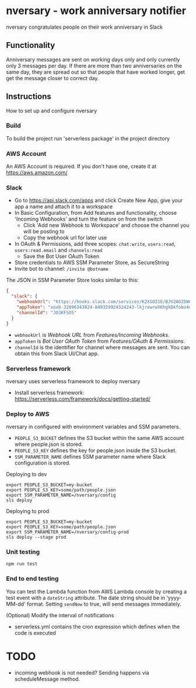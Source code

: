 # nversary  - work anniversary notifier
nversary congratulates people on their work anniversary in Slack

## Functionality

Anniversary messages are sent on working days only and only currently only 3 messages per day. If there are more than two anniversaries
on the same day, they are spread out so that people that have worked longer, get get the message closer to correct day.

## Instructions
How to set up and configure nversary

### Build
To build the project run 'serverless package' in the project directory

### AWS Account
An AWS Account is required. If you don't have one, create it at https://aws.amazon.com/

### Slack

- Go to https://api.slack.com/apps and click Create New App, give your app a name and attach it to a workspace
- In Basic Configuration, from Add features and functionality, choose 'Incoming Webhooks' and turn the feature on from the switch
  - Click 'Add new Webhook to Workspace' and choose the channel you will be posting to
  - Copy the webhook url for later use
- In OAuth & Permissions, add three scopes: `chat:write`, `users:read`, `users:read.email` and `channels:read`
  - Save the Bot User OAuth Token
- Store credentials to AWS SSM Parameter Store, as SecureString
- Invite bot to channel: `/invite @botname`

The JSON in SSM Parameter Store looks similar to this:
```json
{
  "slack": {
    "webhookUrl": "https://hooks.slack.com/services/K2XSOISE/BJV2AO25W6X/lkfKssiXivpo0KawovOs",
    "appToken": "xoxb-32896343824-849329924324243-lkjrewrwXKhgkDkfobo4dore",
    "channelId": "JO3KFSO5"
  }
}
```
- `webhookUrl` is *Webhook URL* from *Features/Incoming Webhooks*.
- `appToken` is *Bot User OAuth Token* from *Features/OAuth & Permissions*.
- `channelId` is the identifier for channel where messages are sent. You can obtain this from Slack UI/Chat app. 


### Serverless framework
nversary uses serverless framework to deploy nversary
- Install serverless framework: https://serverless.com/framework/docs/getting-started/


### Deploy to AWS
nversary in configured with environment variables and SSM parameters.

- `PEOPLE_S3_BUCKET` defines the S3 bucket within the same AWS account where people.json is stored.
- `PEOPLE_S3_KEY` defines the key for people.json inside the S3 bucket.
- `SSM_PARAMETER_NAME` defines SSM parameter name where Slack configuration is stored.

Deploying to dev
```
export PEOPLE_S3_BUCKET=my-bucket
export PEOPLE_S3_KEY=some/path/people.json
export SSM_PARAMETER_NAME=/nversary/config
sls deploy
```

Deploying to prod
```
export PEOPLE_S3_BUCKET=my-bucket
export PEOPLE_S3_KEY=some/path/people.json
export SSM_PARAMETER_NAME=/nversary/config-prod
sls deploy --stage prod
```

### Unit testing

```
npm run test
```

### End to end testing

You can test the Lambda function from AWS Lambda console by creating a test event with a `dateString` attribute. The date string should be in 'yyyy-MM-dd' format. Setting `sendNow` to true, will send messages
immediately.


(Optional) Modify the interval of notifications
* serverless.yml contains the cron expression which defines when the code is executed

# TODO
- incoming webhook is not needed? Sending happens via scheduleMessage method.
